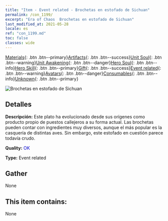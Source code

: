 ```yaml
---
title: "Item - Event related - Brochetas en estofado de Sichuan"
permalink: /con_1199/
excerpt: "Era of Chaos  Brochetas en estofado de Sichuan"
last_modified_at: 2021-05-28
locale: es
ref: "con_1199.md"
toc: false
classes: wide
---
```

 [Materials](/ItemsES/){: .btn .btn--primary}[Artifacts](/ItemsES/Artifacts/){: .btn .btn--success}[Unit Soul](/ItemsES/UnitSoul/){: .btn .btn--warning}[Unit Awakening](/ItemsES/UnitAwakening/){: .btn .btn--danger}[Hero Soul](/ItemsES/HeroSoul/){: .btn .btn--info}[Hero Skill](/ItemsES/HeroSkill/){: .btn .btn--primary}[Gift](/ItemsES/Gift/){: .btn .btn--success}[Event related](/ItemsES/Events/){: .btn .btn--warning}[Avatars](/ItemsES/Avatars/){: .btn .btn--danger}[Consumables](/ItemsES/Consumables/){: .btn .btn--info}[Unknown](/ItemsES/Unknown/){: .btn .btn--primary}

 ![Brochetas en estofado de Sichuan](/images/t/i_81521121.png)

## Detalles
 **Descripción:** Este plato ha evolucionado desde sus orígenes como producto propio de puestos callejeros a su forma actual. Las brochetas pueden contar con ingredientes muy diversos, aunque el más popular es la casquería de distintas aves. Sin embargo, este estofado en cuestión parece todavía crudo.

 **Quality:** <span style="color: #0000CD">OK</span>

 **Type:** Event related

## Gather

  None

## This item contains:

  None

